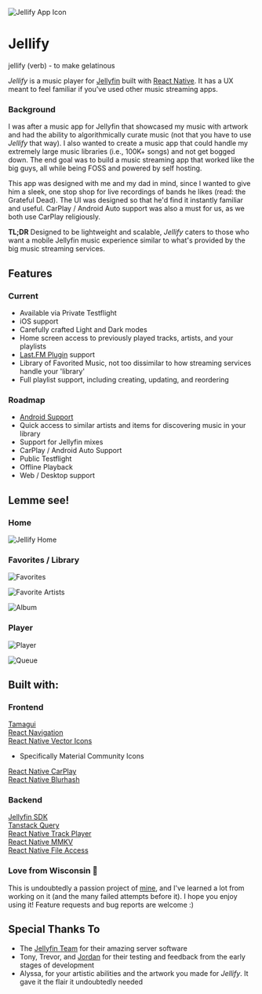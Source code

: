 ![Jellify App Icon](assets/icon_dark_60pt_3x.png)
# Jellify

jellify (verb) - to make gelatinous

*Jellify* is a music player for [Jellyfin](https://jellyfin.org/) built with [React Native](https://reactnative.dev/). It has a  UX meant to feel familiar if you’ve used other music streaming apps.

### Background
I was after a music app for Jellyfin that showcased my music with artwork and had the ability to algorithmically curate music (not that you have to use *Jellify* that way). I also wanted to create a music app that could handle my extremely large music libraries (i.e., 100K+ songs) and not get bogged down. The end goal was to build a music streaming app that worked like the big guys, all while being FOSS and powered by self hosting.

This app was designed with me and my dad in mind, since I wanted to give him a sleek, one stop shop for live recordings of bands he likes (read: the Grateful Dead). The UI was designed so that he'd find it instantly familiar and useful. CarPlay / Android Auto support was also a must for us, as we both use CarPlay religiously. 

**TL;DR** Designed to be lightweight and scalable, *Jellify* caters to those who want a mobile Jellyfin music experience similar to what's provided by the big music streaming services. 

## Features
### Current
- Available via Private Testflight
- iOS support
- Carefully crafted Light and Dark modes
- Home screen access to previously played tracks, artists, and your playlists
- [Last.FM Plugin](https://github.com/jesseward/jellyfin-plugin-lastfm) support
- Library of Favorited Music, not too dissimilar to how streaming services handle your 'library'
- Full playlist support, including creating, updating, and reordering

### Roadmap
- [Android Support](https://github.com/anultravioletaurora/Jellify/issues/54)
- Quick access to similar artists and items for discovering music in your library
- Support for Jellyfin mixes
- CarPlay / Android Auto Support
- Public Testflight
- Offline Playback
- Web / Desktop support

## Lemme see!
### Home
![Jellify Home](screenshots/home.png)

### Favorites / Library
![Favorites](screenshots/favorites.png)

![Favorite Artists](screenshots/favorite_artists.png)

![Album](screenshots/album.png)

### Player
![Player](screenshots/player.png)

![Queue](screenshots/player_queue.png)

## Built with:
### Frontend
[Tamagui](https://tamagui.dev/)\
[React Navigation](https://reactnavigation.org/)\
[React Native Vector Icons](https://github.com/oblador/react-native-vector-icons)
- Specifically Material Community Icons

[React Native CarPlay](https://github.com/birkir/react-native-carplay)\
[React Native Blurhash](https://github.com/mrousavy/react-native-blurhash)

### Backend
[Jellyfin SDK](https://typescript-sdk.jellyfin.org/)\
[Tanstack Query](https://tanstack.com/query/latest/docs/framework/react/react-native)\
[React Native Track Player](https://github.com/doublesymmetry/react-native-track-player)\
[React Native MMKV](https://github.com/mrousavy/react-native-mmkv)\
[React Native File Access](https://github.com/alpha0010/react-native-file-access)

### Love from Wisconsin 🧀
This is undoubtedly a passion project of [mine](https://github.com/anultravioletaurora), and I've learned a lot from working on it (and the many failed attempts before it). I hope you enjoy using it! Feature requests and bug reports are welcome :)

## Special Thanks To
- The [Jellyfin Team](https://jellyfin.org/) for their amazing server software
- Tony, Trevor, and [Jordan](https://github.com/jordanbleu) for their testing and feedback from the early stages of development
- Alyssa, for your artistic abilities and the artwork you made for *Jellify*. It gave it the flair it undoubtedly needed
